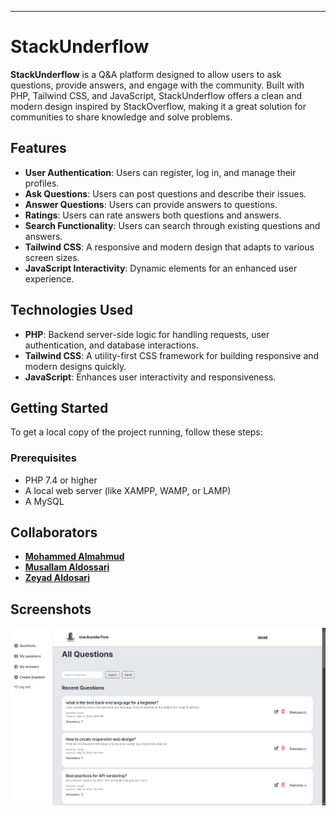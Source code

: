 
---

# StackUnderflow

**StackUnderflow** is a Q&A platform designed to allow users to ask questions, provide answers, and engage with the community. Built with PHP, Tailwind CSS, and JavaScript, StackUnderflow offers a clean and modern design inspired by StackOverflow, making it a great solution for communities to share knowledge and solve problems.

## Features

- **User Authentication**: Users can register, log in, and manage their profiles.
- **Ask Questions**: Users can post questions and describe their issues.
- **Answer Questions**: Users can provide answers to questions.
- **Ratings**: Users can rate answers both questions and answers.
- **Search Functionality**: Users can search through existing questions and answers.
- **Tailwind CSS**: A responsive and modern design that adapts to various screen sizes.
- **JavaScript Interactivity**: Dynamic elements for an enhanced user experience.

## Technologies Used

- **PHP**: Backend server-side logic for handling requests, user authentication, and database interactions.
- **Tailwind CSS**: A utility-first CSS framework for building responsive and modern designs quickly.
- **JavaScript**: Enhances user interactivity and responsiveness.

## Getting Started

To get a local copy of the project running, follow these steps:

### Prerequisites

- PHP 7.4 or higher
- A local web server (like XAMPP, WAMP, or LAMP)
- A MySQL

## Collaborators

- **[Mohammed Almahmud](https://github.com/mohdAlmahmud)**
- **[Musallam Aldossari](https://github.com/swe-musalem)**
- **[Zeyad Aldosari](https://github.com/zeyadAldosari)**

## Screenshots

![Website Screenshot](src/images/example.png)
